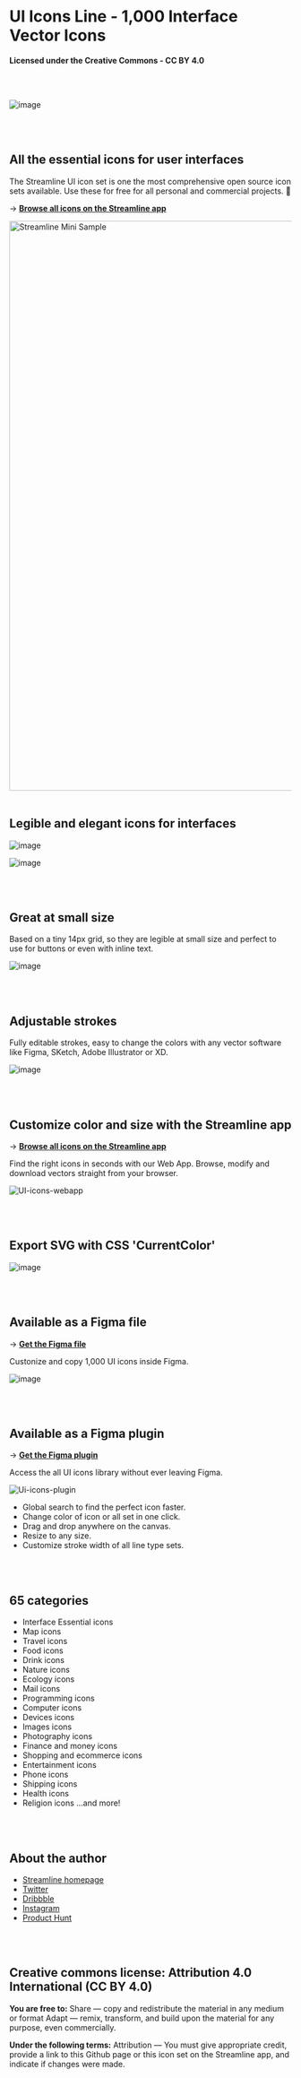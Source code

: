 # UI Icons Line - 1,000 Interface Vector Icons
**Licensed under the Creative Commons - CC BY 4.0**

<br>
<br>

![image](https://user-images.githubusercontent.com/703545/150414270-c9f94ffe-198b-4ebb-9eca-ac00042f26c6.png)

<br>
<br>

## All the essential icons for user interfaces

The Streamline UI icon set is one the most comprehensive open source icon sets available. Use these for free for all personal and commercial projects. 🎉

→ [**Browse all icons on the Streamline app**](https://app.streamlinehq.com/icons/streamline-mini-line)


<img width="1017" alt="Streamline Mini Sample" src="https://user-images.githubusercontent.com/703545/150422153-6f2f48a9-0d84-461c-82d8-908f8264587c.png">

<br>
<br>

## Legible and elegant icons for interfaces

![image](https://user-images.githubusercontent.com/703545/150423777-b0c8a454-cc02-4cb2-b05c-abf7e09c46bb.png)

![image](https://user-images.githubusercontent.com/703545/150423907-6611e09a-bbc1-4f46-9edf-800829208c01.png)

<br>
<br>

## Great at small size

Based on a tiny 14px grid, so they are legible at small size and perfect to use for buttons or even with inline text. 

![image](https://user-images.githubusercontent.com/703545/150426248-33ac4aee-e1d2-4cbb-8b24-7416c83617a3.png)

<br>
<br>

## Adjustable strokes

Fully editable strokes, easy to change the colors with any vector software like Figma, SKetch, Adobe Illustrator or XD.

![image](https://user-images.githubusercontent.com/703545/150424374-022a6f77-51c5-475a-9856-e5adf7cd026e.png)

<br>
<br>




## Customize color and size with the Streamline app

→ [**Browse all icons on the Streamline app**](https://app.streamlinehq.com/icons/streamline-mini-line)

Find the right icons in seconds with our Web App. Browse, modify and download vectors straight from your browser. 

![UI-icons-webapp](https://user-images.githubusercontent.com/703545/150428872-6abbc4d4-3844-4281-bd3d-04d6b369298d.gif)


<br>
<br>

## Export SVG with CSS 'CurrentColor'

![image](https://user-images.githubusercontent.com/703545/150429197-2ad58daa-9a83-4800-955c-61df2f761e3a.png)

<br>
<br>

## Available as a Figma file

→ [**Get the Figma file**](https://www.figma.com/community/file/1063138616574654762) 

Custonize and copy 1,000 UI icons inside Figma.

![image](https://user-images.githubusercontent.com/703545/150420638-9751f90d-553d-4f97-b018-8569b0e7b6f9.png)

<br>
<br>

## Available as a Figma plugin

→ [**Get the Figma plugin**](https://www.figma.com/community/plugin/852192486284901337) 

Access the all UI icons library without ever leaving Figma. 

![Ui-icons-plugin](https://user-images.githubusercontent.com/703545/150431254-65b27880-c861-4a4b-b042-5d8e8683393f.gif)

- Global search to find the perfect icon faster.
- Change color of icon or all set in one click.
- Drag and drop anywhere on the canvas.
- Resize to any size.
- Customize stroke width of all line type sets.

<br>
<br>


## 65 categories

- Interface Essential icons
- Map icons
- Travel icons
- Food icons
- Drink icons
- Nature icons
- Ecology icons
- Mail icons
- Programming icons
- Computer icons
- Devices icons
- Images icons
- Photography icons
- Finance and money icons
- Shopping and ecommerce icons
- Entertainment icons
- Phone icons
- Shipping icons
- Health icons 
- Religion  icons
...and more!

<br>
<br>

## About the author
- [Streamline homepage](https://streamlinehq.com/)
- [Twitter](https://twitter.com/streamlinehq)
- [Dribbble](https://dribbble.com/webalys)
- [Instagram](https://www.instagram.com/streamlinehq/)
- [Product Hunt](https://www.producthunt.com/posts/streamline-4-0-icons-illustrations)

<br>
<br>

## Creative commons license: Attribution 4.0 International (CC BY 4.0)

**You are free to:**
Share — copy and redistribute the material in any medium or format
Adapt — remix, transform, and build upon the material for any purpose, even commercially.

**Under the following terms:**
Attribution — You must give appropriate credit, provide a link to this Github page or this icon set on the Streamline app, and indicate if changes were made. 

<br>
<br>
